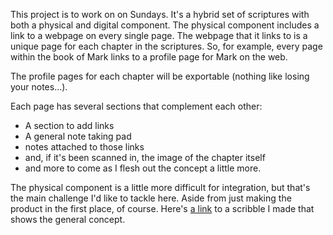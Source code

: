This project is to work on on Sundays. It's a hybrid set of scriptures with both a physical and digital component. The physical component includes a link to a webpage on every single page. The webpage that it links to is a unique page for each chapter in the scriptures. So, for example, every page within the book of Mark links to a profile page for Mark on the web.

The profile pages for each chapter will be exportable (nothing like losing your notes...).

Each page has several sections that complement each other:
- A section to add links
- A general note taking pad
- notes attached to those links
- and, if it's been scanned in, the image of the chapter itself
- and more to come as I flesh out the concept a little more.

The physical component is a little more difficult for integration, but that's the main challenge I'd like to tackle here. Aside from just making the product in the first place, of course. Here's [a link](https://www.evernote.com/shard/s23/sh/7bda1387-647d-4bef-8eb6-b16f3becdee9/ce2841cd55e93ba1415e73819751d53a) to a scribble I made that shows the general concept.

